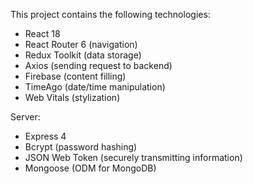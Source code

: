 This project contains the following technologies:
- React 18
- React Router 6 (navigation)
- Redux Toolkit (data storage)
- Axios (sending request to backend)
- Firebase (content filling)
- TimeAgo (date/time manipulation)
- Web Vitals (stylization)

Server:
- Express 4
- Bcrypt (password hashing)
- JSON Web Token (securely transmitting information)
- Mongoose (ODM for MongoDB)
